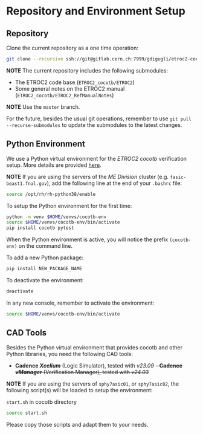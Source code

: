 # Repository and Environment Setup

## Repository

Clone the current repository as a one time operation:

```bash
git clone --recursive ssh://git@gitlab.cern.ch:7999/gdigugli/etroc2-cocotb.git
```

**NOTE** The current repository includes the following submodules:

- The ETROC2 code base (`ETROC2_cocotb/ETROC2`)
- Some general notes on the ETROC2 manual (`ETROC2_cocotb/ETROC2_RefManualNotes`)

**NOTE** Use the `master` branch.

For the future, besides the usual git operations, remember to use `git pull --recurse-submodules` to update the submodules to the latest changes.

## Python Environment

We use a Python virtual environment for the _ETROC2 cocotb_ verification setup. More details are provided [here](https://docs.python.org/3.10/tutorial/venv.html).

**NOTE** If you are using the servers of the _ME Division_ cluster (e.g. `fasic-beast1.fnal.gov`), add the following line at the end of your `.bashrc` file:

```bash
source /opt/rh/rh-python38/enable
```

To setup the Python environment for the first time:

```bash
python -m venv $HOME/venvs/cocotb-env
source $HOME/venvs/cocotb-env/bin/activate
pip install cocotb pytest
```

When the Python environment is active, you will notice the prefix `(cocotb-env)` on the command line.

To add a new Python package:

```bash
pip install NEW_PACKAGE_NAME
```

To deactivate the environment:

```bash
deactivate
```

In any new console, remember to activate the environment:

```bash
source $HOME/venvs/cocotb-env/bin/activate
```

## CAD Tools

Besides the Python virtual environment that provides cocotb and other Python libraries, you need the following CAD tools:

- **Cadence _Xcelium_** (Logic Simulator), tested with _v23.09_
~~- **Cadence _vManager_** (Verification Manager), tested with _v24.03_~~

**NOTE** If you are using the servers of `sphy7asic01`, or `sphy7asic02`, the following script(s) will be loaded to setup the environment:

`start.sh` in cocotb directory

```bash
source start.sh
```

Please copy those scripts and adapt them to your needs.
